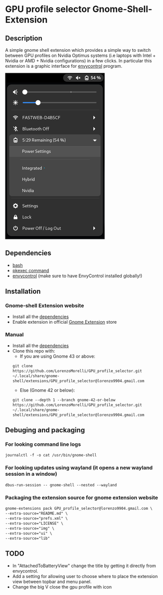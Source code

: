# GPU profile selector Gnome-Shell-Extension

## Description
A simple gnome shell extension which provides a simple way to switch between GPU profiles on Nvidia Optimus systems (i.e laptops with Intel + Nvidia or AMD + Nvidia configurations) in a few clicks.
In particular this extension is a graphic interface for [envycontrol](https://github.com/geminis3/envycontrol) program.

![screenshot example](./img/extension_screenshot.png)


## Dependencies
- [bash](https://www.gnu.org/software/bash/)
- [pkexec command](https://command-not-found.com/pkexec)
- [envycontrol](https://github.com/geminis3/envycontrol) (make sure to have EnvyControl installed globally!)


## Installation

### Gnome-shell Extension website
- Install all the [dependencies](#Dependencies)
- Enable extension in official [Gnome Extension](https://extensions.gnome.org/extension/5009/gpu-profile-selector/) store

### Manual
- Install all the [dependencies](#Dependencies)
- Clone this repo with:
  - If you are using Gnome 43 or above:
  ```
  git clone https://github.com/LorenzoMorelli/GPU_profile_selector.git ~/.local/share/gnome-shell/extensions/GPU_profile_selector@lorenzo9904.gmail.com
  ```
  - Else (Gnome 42 or below):
  ```
  git clone --depth 1 --branch gnome-42-or-below https://github.com/LorenzoMorelli/GPU_profile_selector.git ~/.local/share/gnome-shell/extensions/GPU_profile_selector@lorenzo9904.gmail.com
  ```

## Debuging and packaging

### For looking command line logs
```
journalctl -f -o cat /usr/bin/gnome-shell
```

### For looking updates using wayland (it opens a new wayland session in a window)
```
dbus-run-session -- gnome-shell --nested --wayland
```

### Packaging the extension source for gnome extension website
```
gnome-extensions pack GPU_profile_selector@lorenzo9904.gmail.com \
--extra-source="README.md" \
--extra-source="prefs.xml" \
--extra-source="LICENSE" \
--extra-source="img" \
--extra-source="ui" \
--extra-source="lib"
```

## TODO
- In "AttachedToBatteryView" change the title by getting it directly from envycontrol.
- Add a setting for allowing user to choose where to place the extension view between topbar and menu panel.
- Change the big V close the gpu profile with icon
